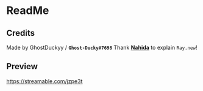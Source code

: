 # ReadMe
## Credits
Made by GhostDuckyy / **`Ghost-Ducky#7698`**
Thank [**Nahida**](https://v3rmillion.net/member.php?action=profile&uid=2698182) to explain `Ray.new`!

## Preview
https://streamable.com/jzpe3t
